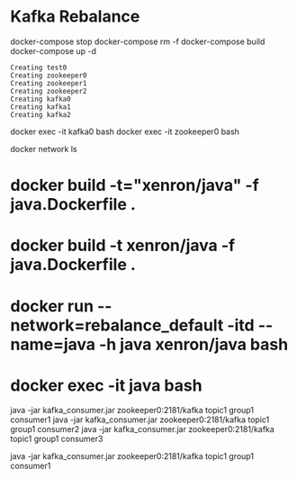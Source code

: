 
# Kafka Rebalance

docker-compose stop
docker-compose rm -f
docker-compose build
docker-compose up -d

```
Creating test0
Creating zookeeper0
Creating zookeeper1
Creating zookeeper2
Creating kafka0
Creating kafka1
Creating kafka2
```

docker exec -it kafka0 bash
docker exec -it zookeeper0 bash

docker network ls

# docker build -t="xenron/java" -f java.Dockerfile .
# docker build -t xenron/java -f java.Dockerfile .
# docker run --network=rebalance_default -itd --name=java -h java xenron/java bash
# docker exec -it java bash

java -jar kafka_consumer.jar zookeeper0:2181/kafka topic1 group1 consumer1
java -jar kafka_consumer.jar zookeeper0:2181/kafka topic1 group1 consumer2
java -jar kafka_consumer.jar zookeeper0:2181/kafka topic1 group1 consumer3

java -jar kafka_consumer.jar zookeeper0:2181/kafka topic1 group1 consumer1
